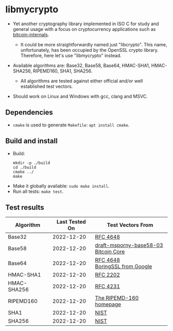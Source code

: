 # libmycrypto

* Yet another cryptography library implemented in ISO C for study and general usage with a focus
on cryptocurrency applications such as [bitcoin-internals](https://github.com/alex-lt-kong/bitcoin-internals).
  * It could be more straightforwardly named just "libcrypto". This name, unfortunately, has been occupied by
    the OpenSSL crypto library. Therefore, here let's use "libmycrypto" instead.

* Available algorithms are: Base32, Base58, Base64, HMAC-SHA1, HMAC-SHA256, RIPEMD160, SHA1, SHA256.
  * All algorithms are tested against either official and/or well established test vectors.

* Should work on Linux and Windows with gcc, clang and MSVC.

## Dependencies

* `cmake` is used to generate `Makefile`: `apt install cmake`.

## Build and install

* Build: 
  ```
  mkdir -p ./build
  cd ./build
  cmake ../
  make
  ```
* Make it globally available: `sudo make install`.
* Run all tests: `make test`.

## Test results

| Algorithm     | Last Tested On  | Test Vectors From|
| ------------- | -------------   | ------------- |
| Base32        | 2022-12-20      | [RFC 4648](https://datatracker.ietf.org/doc/html/rfc4648#section-10)|
| Base58        | 2022-12-20      | [draft-msporny-base58-03](https://datatracker.ietf.org/doc/html/draft-msporny-base58-03#section-5)<br />[Bitcoin Core](https://github.com/bitcoin/bitcoin/blob/master/src/test/data/base58_encode_decode.json)|
| Base64        | 2022-12-20      | [RFC 4648](https://datatracker.ietf.org/doc/html/rfc4648#section-10)<br />[BoringSSL from Google](https://boringssl.googlesource.com/boringssl/+/master/crypto/base64/base64_test.cc)
| HMAC-SHA1     | 2022-12-20      | [RFC 2202](https://datatracker.ietf.org/doc/html/rfc2202)|
| HMAC-SHA256   | 2022-12-20      | [RFC 4231](https://datatracker.ietf.org/doc/html/rfc4231)|
| RIPEMD160     | 2022-12-20      | [The RIPEMD-160 homepage](https://homes.esat.kuleuven.be/~bosselae/ripemd160.html)|
| SHA1          | 2022-12-20      | [NIST](https://csrc.nist.gov/Projects/Cryptographic-Algorithm-Validation-Program/Secure-Hashing)|
| SHA256        | 2022-12-20      | [NIST](https://csrc.nist.gov/Projects/Cryptographic-Algorithm-Validation-Program/Secure-Hashing)|
